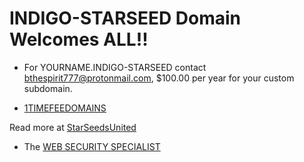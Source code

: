 # INDIGO-STARSEED Domain Welcomes ALL!!

- For YOURNAME.INDIGO-STARSEED contact bthespirit777@protonmail.com, $100.00 per year for your custom subdomain.

- [1TIMEFEEDOMAINS](http://home.1timefeedomains/)

Read more at [StarSeedsUnited](https://www.starseedsunited.com/indigo-crystal-and-rainbow-souls)

- The [WEB SECURITY SPECIALIST](http://admin.websecurityspecialist/)
